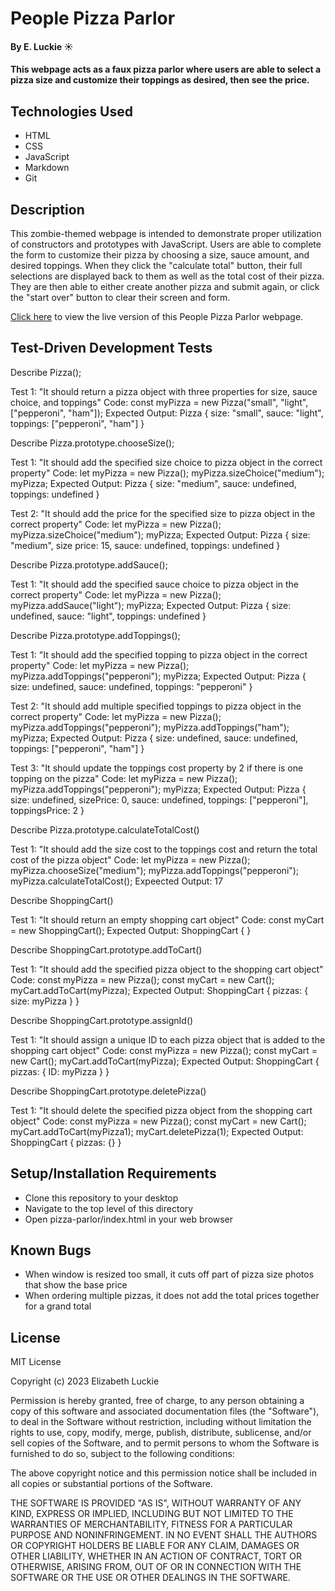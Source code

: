 # People Pizza Parlor

#### By E. Luckie ☀️

#### This webpage acts as a faux pizza parlor where users are able to select a pizza size and customize their toppings as desired, then see the price.

## Technologies Used

* HTML
* CSS
* JavaScript
* Markdown
* Git

## Description

This zombie-themed webpage is intended to demonstrate proper utilization of constructors and prototypes with JavaScript. Users are able to complete the form to customize their pizza by choosing a size, sauce amount, and desired toppings. When they click the "calculate total" button, their full selections are displayed back to them as well as the total cost of their pizza. They are then able to either create another pizza and submit again, or click the "start over" button to clear their screen and form.

[Click here](https://eluckie.github.io/people-pizza-parlor/) to view the live version of this People Pizza Parlor webpage.

## Test-Driven Development Tests
Describe Pizza();

Test 1: "It should return a pizza object with three properties for size, sauce choice, and toppings"
Code: const myPizza = new Pizza("small", "light", ["pepperoni", "ham"]);
Expected Output:
Pizza { size: "small", sauce: "light", toppings: ["pepperoni", "ham"] }

Describe Pizza.prototype.chooseSize();

Test 1: "It should add the specified size choice to pizza object in the correct property"
Code:
let myPizza = new Pizza();
myPizza.sizeChoice("medium");
myPizza;
Expected Output:
Pizza { size: "medium", sauce: undefined, toppings: undefined }

Test 2: "It should add the price for the specified size to pizza object in the correct property"
Code:
let myPizza = new Pizza();
myPizza.sizeChoice("medium");
myPizza;
Expected Output:
Pizza { size: "medium", size price: 15, sauce: undefined, toppings: undefined }

Describe Pizza.prototype.addSauce();

Test 1: "It should add the specified sauce choice to pizza object in the correct property"
Code:
let myPizza = new Pizza();
myPizza.addSauce("light");
myPizza;
Expected Output:
Pizza { size: undefined, sauce: "light", toppings: undefined }

Describe Pizza.prototype.addToppings();

Test 1: "It should add the specified topping to pizza object in the correct property"
Code: 
let myPizza = new Pizza();
myPizza.addToppings("pepperoni");
myPizza;
Expected Output: 
Pizza { size: undefined, sauce: undefined, toppings: "pepperoni" }

Test 2: "It should add multiple specified toppings to pizza object in the correct property"
Code:
let myPizza = new Pizza();
myPizza.addToppings("pepperoni");
myPizza.addToppings("ham");
myPizza;
Expected Output:
Pizza { size: undefined, sauce: undefined, toppings: ["pepperoni", "ham"] }

Test 3: "It should update the toppings cost property by 2 if there is one topping on the pizza"
Code:
let myPizza = new Pizza();
myPizza.addToppings("pepperoni");
myPizza;
Expected Output:
Pizza { size: undefined, sizePrice: 0, sauce: undefined, toppings: ["pepperoni"], toppingsPrice: 2 }

Describe Pizza.prototype.calculateTotalCost()

Test 1: "It should add the size cost to the toppings cost and return the total cost of the pizza object"
Code:
let myPizza = new Pizza();
myPizza.chooseSize("medium");
myPizza.addToppings("pepperoni");
myPizza.calculateTotalCost();
Expeected Output: 17

Describe ShoppingCart()

Test 1: "It should return an empty shopping cart object"
Code: const myCart = new ShoppingCart();
Expected Output:
ShoppingCart { }

Describe ShoppingCart.prototype.addToCart()

Test 1: "It should add the specified pizza object to the shopping cart object"
Code:
const myPizza = new Pizza();
const myCart = new Cart();
myCart.addToCart(myPizza);
Expected Output:
ShoppingCart { pizzas: { size: myPizza } }

Describe ShoppingCart.prototype.assignId()

Test 1: "It should assign a unique ID to each pizza object that is added to the shopping cart object"
Code:
const myPizza = new Pizza();
const myCart = new Cart();
myCart.addToCart(myPizza);
Expected Output:
ShoppingCart { pizzas: { ID: myPizza } }

Describe ShoppingCart.prototype.deletePizza()

Test 1: "It should delete the specified pizza object from the shopping cart object"
Code:
const myPizza = new Pizza();
const myCart = new Cart();
myCart.addToCart(myPizza1);
myCart.deletePizza(1);
Expected Output:
ShoppingCart { pizzas: {} }


## Setup/Installation Requirements

* Clone this repository to your desktop
* Navigate to the top level of this directory
* Open pizza-parlor/index.html in your web browser

## Known Bugs

* When window is resized too small, it cuts off part of pizza size photos that show the base price
* When ordering multiple pizzas, it does not add the total prices together for a grand total

## License

MIT License

Copyright (c) 2023 Elizabeth Luckie

Permission is hereby granted, free of charge, to any person obtaining a copy of this software and associated documentation files (the "Software"), to deal in the Software without restriction, including without limitation the rights to use, copy, modify, merge, publish, distribute, sublicense, and/or sell copies of the Software, and to permit persons to whom the Software is furnished to do so, subject to the following conditions:

The above copyright notice and this permission notice shall be included in all copies or substantial portions of the Software.

THE SOFTWARE IS PROVIDED "AS IS", WITHOUT WARRANTY OF ANY KIND, EXPRESS OR IMPLIED, INCLUDING BUT NOT LIMITED TO THE WARRANTIES OF MERCHANTABILITY, FITNESS FOR A PARTICULAR PURPOSE AND NONINFRINGEMENT. IN NO EVENT SHALL THE AUTHORS OR COPYRIGHT HOLDERS BE LIABLE FOR ANY CLAIM, DAMAGES OR OTHER LIABILITY, WHETHER IN AN ACTION OF CONTRACT, TORT OR OTHERWISE, ARISING FROM, OUT OF OR IN CONNECTION WITH THE SOFTWARE OR THE USE OR OTHER DEALINGS IN THE SOFTWARE.
